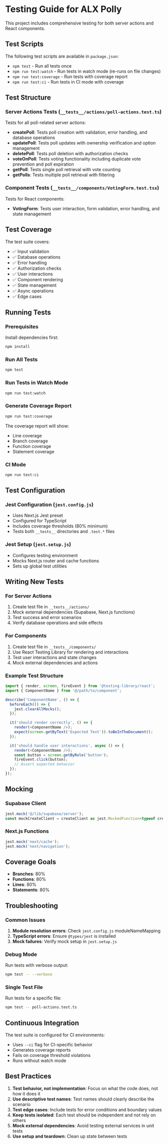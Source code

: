 # Testing Guide for ALX Polly

This project includes comprehensive testing for both server actions and React components.

## Test Scripts

The following test scripts are available in `package.json`:

- `npm test` - Run all tests once
- `npm run test:watch` - Run tests in watch mode (re-runs on file changes)
- `npm run test:coverage` - Run tests with coverage report
- `npm run test:ci` - Run tests in CI mode with coverage

## Test Structure

### Server Actions Tests (`__tests__/actions/poll-actions.test.ts`)

Tests for all poll-related server actions:

- **createPoll**: Tests poll creation with validation, error handling, and database operations
- **updatePoll**: Tests poll updates with ownership verification and option management
- **deletePoll**: Tests poll deletion with authorization checks
- **voteOnPoll**: Tests voting functionality including duplicate vote prevention and poll expiration
- **getPoll**: Tests single poll retrieval with vote counting
- **getPolls**: Tests multiple poll retrieval with filtering

### Component Tests (`__tests__/components/VotingForm.test.tsx`)

Tests for React components:

- **VotingForm**: Tests user interaction, form validation, error handling, and state management

## Test Coverage

The test suite covers:

- ✅ Input validation
- ✅ Database operations
- ✅ Error handling
- ✅ Authorization checks
- ✅ User interactions
- ✅ Component rendering
- ✅ State management
- ✅ Async operations
- ✅ Edge cases

## Running Tests

### Prerequisites

Install dependencies first:

```bash
npm install
```

### Run All Tests

```bash
npm test
```

### Run Tests in Watch Mode

```bash
npm run test:watch
```

### Generate Coverage Report

```bash
npm run test:coverage
```

The coverage report will show:
- Line coverage
- Branch coverage
- Function coverage
- Statement coverage

### CI Mode

```bash
npm run test:ci
```

## Test Configuration

### Jest Configuration (`jest.config.js`)

- Uses Next.js Jest preset
- Configured for TypeScript
- Includes coverage thresholds (80% minimum)
- Tests both `__tests__` directories and `.test.*` files

### Jest Setup (`jest.setup.js`)

- Configures testing environment
- Mocks Next.js router and cache functions
- Sets up global test utilities

## Writing New Tests

### For Server Actions

1. Create test file in `__tests__/actions/`
2. Mock external dependencies (Supabase, Next.js functions)
3. Test success and error scenarios
4. Verify database operations and side effects

### For Components

1. Create test file in `__tests__/components/`
2. Use React Testing Library for rendering and interactions
3. Test user interactions and state changes
4. Mock external dependencies and actions

### Example Test Structure

```typescript
import { render, screen, fireEvent } from '@testing-library/react';
import { ComponentName } from '@/path/to/component';

describe('ComponentName', () => {
  beforeEach(() => {
    jest.clearAllMocks();
  });

  it('should render correctly', () => {
    render(<ComponentName />);
    expect(screen.getByText('Expected Text')).toBeInTheDocument();
  });

  it('should handle user interactions', async () => {
    render(<ComponentName />);
    const button = screen.getByRole('button');
    fireEvent.click(button);
    // Assert expected behavior
  });
});
```

## Mocking

### Supabase Client

```typescript
jest.mock('@/lib/supabase/server');
const mockCreateClient = createClient as jest.MockedFunction<typeof createClient>;
```

### Next.js Functions

```typescript
jest.mock('next/cache');
jest.mock('next/navigation');
```

## Coverage Goals

- **Branches**: 80%
- **Functions**: 80%
- **Lines**: 80%
- **Statements**: 80%

## Troubleshooting

### Common Issues

1. **Module resolution errors**: Check `jest.config.js` moduleNameMapping
2. **TypeScript errors**: Ensure `@types/jest` is installed
3. **Mock failures**: Verify mock setup in `jest.setup.js`

### Debug Mode

Run tests with verbose output:

```bash
npm test -- --verbose
```

### Single Test File

Run tests for a specific file:

```bash
npm test -- poll-actions.test.ts
```

## Continuous Integration

The test suite is configured for CI environments:

- Uses `--ci` flag for CI-specific behavior
- Generates coverage reports
- Fails on coverage threshold violations
- Runs without watch mode

## Best Practices

1. **Test behavior, not implementation**: Focus on what the code does, not how it does it
2. **Use descriptive test names**: Test names should clearly describe the scenario
3. **Test edge cases**: Include tests for error conditions and boundary values
4. **Keep tests isolated**: Each test should be independent and not rely on others
5. **Mock external dependencies**: Avoid testing external services in unit tests
6. **Use setup and teardown**: Clean up state between tests
